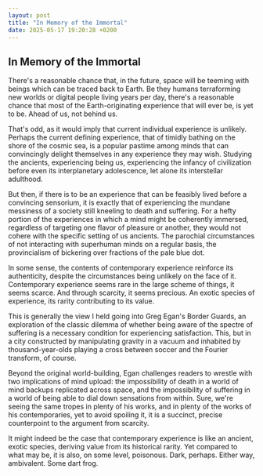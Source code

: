 ```yaml
---
layout: post
title: "In Memory of the Immortal"
date: 2025-05-17 19:20:28 +0200
---
```


## In Memory of the Immortal

There's a reasonable chance that, in the future, space will be teeming with beings which can be traced back to Earth. Be they humans terraforming new worlds or digital people living years per day, there's a reasonable chance that most of the Earth-originating experience that will ever be, is yet to be. Ahead of us, not behind us.

That's odd, as it would imply that current individual experience is unlikely. Perhaps the current defining experience, that of timidly bathing on the shore of the cosmic sea, is a popular pastime among minds that can convincingly delight themselves in any experience they may wish. Studying the ancients, experiencing being us, experiencing the infancy of civilization before even its interplanetary adolescence, let alone its interstellar adulthood.

But then, if there is to be an experience that can be feasibly lived before a convincing sensorium, it is exactly that of experiencing the mundane messiness of a society still kneeling to death and suffering. For a hefty portion of the experiences in which a mind might be coherently immersed, regardless of targeting one flavor of pleasure or another, they would not cohere with the specific setting of us ancients. The parochial circumstances of not interacting with superhuman minds on a regular basis, the provincialism of bickering over fractions of the pale blue dot.

In some sense, the contents of contemporary experience reinforce its authenticity, despite the circumstances being unlikely on the face of it. Contemporary experience seems rare in the large scheme of things, it seems scarce. And through scarcity, it seems precious. An exotic species of experience, its rarity contributing to its value.

This is generally the view I held going into Greg Egan's Border Guards, an exploration of the classic dilemma of whether being aware of the spectre of suffering is a necessary condition for experiencing satisfaction. This, but in a city constructed by manipulating gravity in a vacuum and inhabited by thousand-year-olds playing a cross between soccer and the Fourier transform, of course.

Beyond the original world-building, Egan challenges readers to wrestle with two implications of mind upload: the impossibility of death in a world of mind backups replicated across space, and the impossibility of suffering in a world of being able to dial down sensations from within. Sure, we're seeing the same tropes in plenty of his works, and in plenty of the works of his contemporaries, yet to avoid spoiling it, it is a succinct, precise counterpoint to the argument from scarcity.

It might indeed be the case that contemporary experience is like an ancient, exotic species, deriving value from its historical rarity. Yet compared to what may be, it is also, on some level, poisonous. Dark, perhaps. Either way, ambivalent. Some dart frog.
